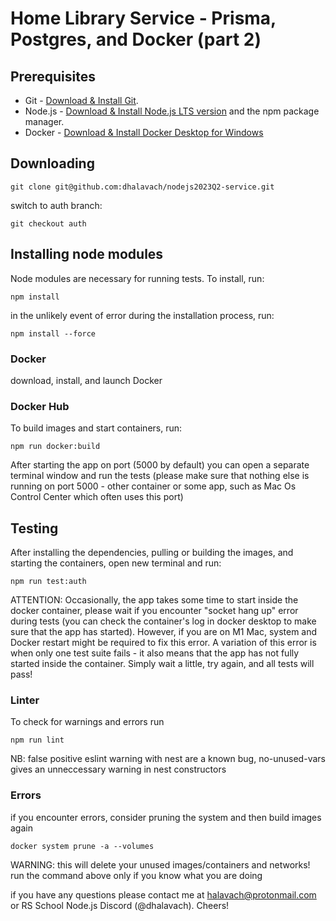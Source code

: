 # Home Library Service - Prisma, Postgres, and Docker (part 2)

## Prerequisites

- Git - [Download & Install Git](https://git-scm.com/downloads).
- Node.js - [Download & Install Node.js LTS version](https://nodejs.org/en/download/) and the npm package manager.
- Docker - [Download & Install Docker Desktop for Windows](https://docs.docker.com/desktop/install/windows-install/)

## Downloading

```
git clone git@github.com:dhalavach/nodejs2023Q2-service.git
```

switch to auth branch:

```
git checkout auth
```

## Installing node modules

Node modules are necessary for running tests. To install, run:

```
npm install
```
in the unlikely event of error during the installation process, run:

```
npm install --force
```

### Docker

download, install, and launch Docker

### Docker Hub

To build images and start containers, run:
```
npm run docker:build
```

After starting the app on port (5000 by default) you can open a separate terminal window and run the tests (please make sure that nothing else is running on port 5000 - other container or some app, such as Mac Os Control Center which often uses this port)

## Testing

After installing the dependencies, pulling or building the images, and starting the containers, open new terminal and run:

```
npm run test:auth
```

ATTENTION: Occasionally, the app takes some time to start inside the docker container, please wait if you encounter "socket hang up" error during tests (you can check the container's log in docker desktop to make sure that the app has started). However, if you are on M1 Mac, system and Docker restart might be required to fix this error. A variation of this error is when only one test suite fails - it also means that the app has not fully started inside the container. Simply wait a little, try again, and all tests will pass! 


### Linter

To check for warnings and errors run

```
npm run lint
```

NB: false positive eslint warning with nest are a known bug, no-unused-vars gives an unneccessary warning in nest constructors

### Errors

if you encounter errors, consider pruning the system and then build images again

```
docker system prune -a --volumes
```

WARNING: this will delete your unused images/containers and networks! run the command above only if you know what you are doing

if you have any questions please contact me at halavach@protonmail.com or RS School Node.js Discord (@dhalavach). Cheers!
